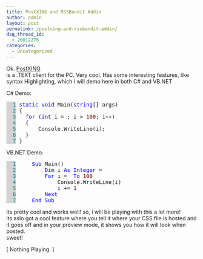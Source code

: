 ```yaml
---
title: PostXING and RSSBandit Addin
author: admin
layout: post
permalink: /postxing-and-rssbandit-addin/
dsq_thread_id:
  - 26012276
categories:
  - Uncategorized
---
```

Ok. [PostXING][1]  
is a .TEXT client for the PC. Very cool. Has some interesting features, like  
syntax Highlighting, which i will demo here in both C# and VB.NET

C# Demo:

<pre><span style="COLOR: teal; BACKGROUND-COLOR: lightgrey">  1</span> <span style="COLOR: blue">static</span> <span style="COLOR: blue">void</span> Main(<span style="COLOR: blue">string</span>[] args)
<span style="COLOR: teal; BACKGROUND-COLOR: lightgrey">  2</span> {
<span style="COLOR: teal; BACKGROUND-COLOR: lightgrey">  3</span> 	<span style="COLOR: blue">for</span> (<span style="COLOR: blue">int</span> i = <span style="COLOR: maroon"></span>; i &gt; <span style="COLOR: maroon">100</span>; i++)
<span style="COLOR: teal; BACKGROUND-COLOR: lightgrey">  4</span> 	{
<span style="COLOR: teal; BACKGROUND-COLOR: lightgrey">  5</span> 		Console.WriteLine(i);
<span style="COLOR: teal; BACKGROUND-COLOR: lightgrey">  6</span> 	}
<span style="COLOR: teal; BACKGROUND-COLOR: lightgrey">  7</span> }</pre>

VB.NET Demo:

<pre><span style="COLOR: teal; BACKGROUND-COLOR: lightgrey">  1</span>     <span style="COLOR: blue">Sub</span> Main()
<span style="COLOR: teal; BACKGROUND-COLOR: lightgrey">  2</span>         <span style="COLOR: blue">Dim</span> i <span style="COLOR: blue">As</span> <span style="COLOR: blue">Integer</span> = <span style="COLOR: maroon"></span>
<span style="COLOR: teal; BACKGROUND-COLOR: lightgrey">  3</span>         <span style="COLOR: blue">For</span> i = <span style="COLOR: maroon"></span> <span style="COLOR: blue">To</span> <span style="COLOR: maroon">100</span>
<span style="COLOR: teal; BACKGROUND-COLOR: lightgrey">  4</span>             Console.WriteLine(i)
<span style="COLOR: teal; BACKGROUND-COLOR: lightgrey">  5</span>             i += <span style="COLOR: maroon">1</span>
<span style="COLOR: teal; BACKGROUND-COLOR: lightgrey">  6</span>         <span style="COLOR: blue">Next</span>
<span style="COLOR: teal; BACKGROUND-COLOR: lightgrey">  7</span>     <span style="COLOR: blue">End</span> <span style="COLOR: blue">Sub</span></pre>

Its pretty cool and works well! so, i will be playing with this a lot more!  
its aslo got a cool feature where you tell it where your CSS file is hosted and  
it goes off and in your preview mode, it shows you how it will look when posted.  
sweet!

[ Nothing Playing. ]

 [1]: http://projectdistributor.net/Projects/Project.aspx?projectId=12